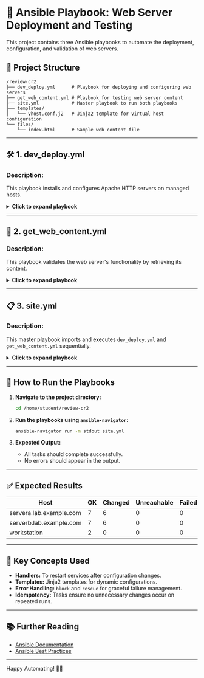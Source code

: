 # 🚀 **Ansible Playbook: Web Server Deployment and Testing**

This project contains three Ansible playbooks to automate the deployment, configuration, and validation of web servers.

## 📂 **Project Structure**

```
/review-cr2
├── dev_deploy.yml      # Playbook for deploying and configuring web servers
├── get_web_content.yml # Playbook for testing web server content
├── site.yml            # Master playbook to run both playbooks
├── templates/
│   └── vhost.conf.j2   # Jinja2 template for virtual host configuration
└── files/
    └── index.html      # Sample web content file
```

---

## 🛠️ **1. dev_deploy.yml**

### **Description:**  
This playbook installs and configures Apache HTTP servers on managed hosts.

<details>
<summary><strong>Click to expand playbook</strong></summary>

```yaml
---
- name: Install and configure web servers
  hosts: webservers
  become: true

  tasks:
    - name: Install httpd package
      ansible.builtin.dnf:
        name: httpd
        state: present

    - name: Start httpd service
      ansible.builtin.service:
        name: httpd
        state: started
        enabled: true

    - name: Deploy configuration template
      ansible.builtin.template:
        src: templates/vhost.conf.j2
        dest: /etc/httpd/conf.d/vhost.conf
        owner: root
        group: root
        mode: '0644'
      notify: Restart httpd

    - name: Copy index.html
      ansible.builtin.copy:
        src: files/
        dest: "/var/www/vhosts/{{ ansible_facts['hostname'] }}/"
        owner: root
        group: root
        mode: '0644'

    - name: Ensure web server port is open
      ansible.posix.firewalld:
        state: enabled
        permanent: true
        immediate: true
        service: http

  handlers:
    - name: Restart httpd
      ansible.builtin.service:
        name: httpd
        state: restarted
```

</details>

---

## 🧪 **2. get_web_content.yml**

### **Description:**  
This playbook validates the web server's functionality by retrieving its content.

<details>
<summary><strong>Click to expand playbook</strong></summary>

```yaml
---
- name: Test web content
  hosts: workstation
  become: true

  tasks:
    - name: Retrieve web content and write to error log on failure
      block:
        - name: Retrieve web content
          ansible.builtin.uri:
            url: http://servera.lab.example.com
            return_content: true
          register: content
      rescue:
        - name: Write to error file
          ansible.builtin.lineinfile:
            path: /home/student/review-cr2/error.log
            line: "{{ content }}"
            create: true
```

</details>

---

## 📋 **3. site.yml**

### **Description:**  
This master playbook imports and executes `dev_deploy.yml` and `get_web_content.yml` sequentially.

<details>
<summary><strong>Click to expand playbook</strong></summary>

```yaml
---
- name: Deploy web servers
  ansible.builtin.import_playbook: dev_deploy.yml

- name: Retrieve web content
  ansible.builtin.import_playbook: get_web_content.yml
```

</details>

---

## 🚦 **How to Run the Playbooks**

1. **Navigate to the project directory:**
   ```bash
   cd /home/student/review-cr2
   ```

2. **Run the playbooks using `ansible-navigator`:**
   ```bash
   ansible-navigator run -m stdout site.yml
   ```

3. **Expected Output:**
   - All tasks should complete successfully.
   - No errors should appear in the output.

---

## ✅ **Expected Results**

| Host                 | OK | Changed | Unreachable | Failed | Skipped | Rescued | Ignored |
|-----------------------|----|---------|------------|--------|---------|---------|---------|
| servera.lab.example.com | 7  | 6       | 0          | 0      | 0       | 0       | 0       |
| serverb.lab.example.com | 7  | 6       | 0          | 0      | 0       | 0       | 0       |
| workstation           | 2  | 0       | 0          | 0      | 0       | 0       | 0       |

---

## 📖 **Key Concepts Used**

- **Handlers:** To restart services after configuration changes.  
- **Templates:** Jinja2 templates for dynamic configurations.  
- **Error Handling:** `block` and `rescue` for graceful failure management.  
- **Idempotency:** Tasks ensure no unnecessary changes occur on repeated runs.  

---

## 📚 **Further Reading**

- [Ansible Documentation](https://docs.ansible.com/)
- [Ansible Best Practices](https://docs.ansible.com/ansible/latest/user_guide/playbooks_best_practices.html)

---

Happy Automating! 🚀✨
